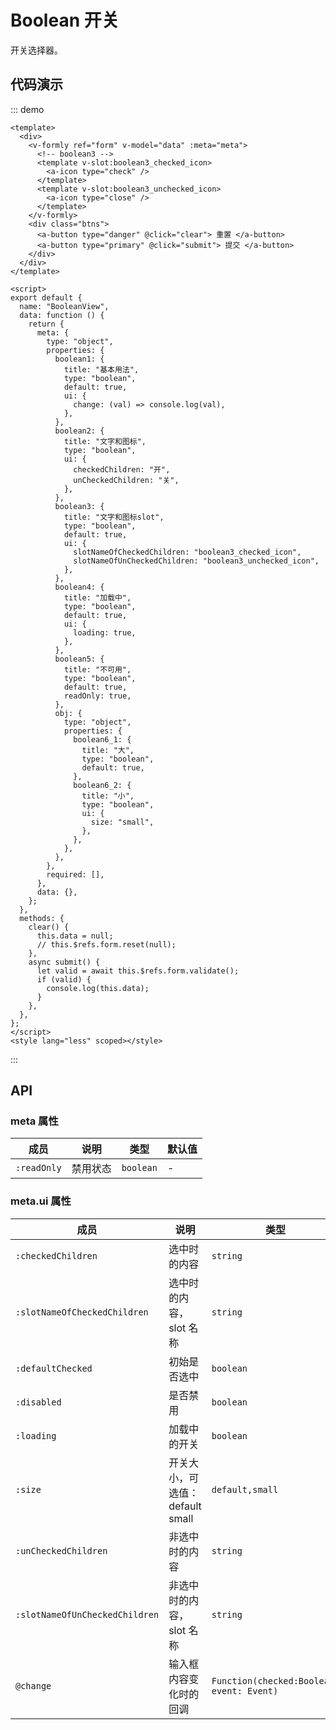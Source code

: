 # Boolean 开关

开关选择器。

## 代码演示

::: demo

```vue
<template>
  <div>
    <v-formly ref="form" v-model="data" :meta="meta">
      <!-- boolean3 -->
      <template v-slot:boolean3_checked_icon>
        <a-icon type="check" />
      </template>
      <template v-slot:boolean3_unchecked_icon>
        <a-icon type="close" />
      </template>
    </v-formly>
    <div class="btns">
      <a-button type="danger" @click="clear"> 重置 </a-button>
      <a-button type="primary" @click="submit"> 提交 </a-button>
    </div>
  </div>
</template>

<script>
export default {
  name: "BooleanView",
  data: function () {
    return {
      meta: {
        type: "object",
        properties: {
          boolean1: {
            title: "基本用法",
            type: "boolean",
            default: true,
            ui: {
              change: (val) => console.log(val),
            },
          },
          boolean2: {
            title: "文字和图标",
            type: "boolean",
            ui: {
              checkedChildren: "开",
              unCheckedChildren: "关",
            },
          },
          boolean3: {
            title: "文字和图标slot",
            type: "boolean",
            default: true,
            ui: {
              slotNameOfCheckedChildren: "boolean3_checked_icon",
              slotNameOfUnCheckedChildren: "boolean3_unchecked_icon",
            },
          },
          boolean4: {
            title: "加载中",
            type: "boolean",
            default: true,
            ui: {
              loading: true,
            },
          },
          boolean5: {
            title: "不可用",
            type: "boolean",
            default: true,
            readOnly: true,
          },
          obj: {
            type: "object",
            properties: {
              boolean6_1: {
                title: "大",
                type: "boolean",
                default: true,
              },
              boolean6_2: {
                title: "小",
                type: "boolean",
                ui: {
                  size: "small",
                },
              },
            },
          },
        },
        required: [],
      },
      data: {},
    };
  },
  methods: {
    clear() {
      this.data = null;
      // this.$refs.form.reset(null);
    },
    async submit() {
      let valid = await this.$refs.form.validate();
      if (valid) {
        console.log(this.data);
      }
    },
  },
};
</script>
<style lang="less" scoped></style>
```

:::

## API

### meta 属性

| 成员         | 说明     | 类型      | 默认值 |
| ------------ | -------- | --------- | ------ |
| `:readOnly` | 禁用状态 | `boolean` | -      |

### meta.ui 属性

| 成员                            | 说明                            | 类型                                      | 默认值    |
| ------------------------------- | ------------------------------- | ----------------------------------------- | --------- |
| `:checkedChildren`             | 选中时的内容                    | `string`                                  | -         |
| `:slotNameOfCheckedChildren`   | 选中时的内容，slot 名称         | `string`                                  | -         |
| `:defaultChecked`              | 初始是否选中                    | `boolean`                                 | `false`   |
| `:disabled`                    | 是否禁用                        | `boolean`                                 | `false`   |
| `:loading`                     | 加载中的开关                    | `boolean`                                 | `false`   |
| `:size`                        | 开关大小，可选值：default small | `default,small`                           | `default` |
| `:unCheckedChildren`           | 非选中时的内容                  | `string`                                  | -         |
| `:slotNameOfUnCheckedChildren` | 非选中时的内容，slot 名称       | `string`                                  | -         |
| `@change`                      | 输入框内容变化时的回调          | `Function(checked:Boolean, event: Event)` | -         |

